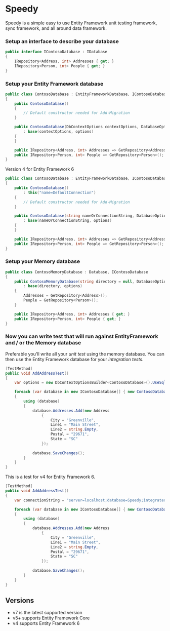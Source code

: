 ﻿# Speedy

Speedy is a simple easy to use Entity Framework unit testing framework, sync framework, and all around data framework.

### Setup an interface to describe your database

``` csharp
public interface IContosoDatabase : IDatabase
{
	IRepository<Address, int> Addresses { get; }
	IRepository<Person, int> People { get; }
}
```

### Setup your Entity Framework database

``` csharp
public class ContosoDatabase : EntityFrameworkDatabase, IContosoDatabase
{
	public ContosoDatabase()
	{
		// Default constructor needed for Add-Migration
	}

	public ContosoDatabase(DbContextOptions contextOptions, DatabaseOptions options = null)
		: base(contextOptions, options)
	{
	}

	public IRepository<Address, int> Addresses => GetRepository<Address>();
	public IRepository<Person, int> People => GetRepository<Person>();
}
```

Version 4 for Entity Framework 6

``` csharp
public class ContosoDatabase : EntityFrameworkDatabase, IContosoDatabase
{
	public ContosoDatabase()
		: this("name=DefaultConnection")
	{
		// Default constructor needed for Add-Migration
	}

	public ContosoDatabase(string nameOrConnectionString, DatabaseOptions options = null)
		: base(nameOrConnectionString, options)
	{
	}

	public IRepository<Address, int> Addresses => GetRepository<Address>();
	public IRepository<Person, int> People => GetRepository<Person>();
}
```

### Setup your Memory database

``` csharp
public class ContosoMemoryDatabase : Database, IContosoDatabase
{
	public ContosoMemoryDatabase(string directory = null, DatabaseOptions options = null)
		: base(directory, options)
	{
		Addresses = GetRepository<Address>();
		People = GetRepository<Person>();
	}

	public IRepository<Address, int> Addresses { get; }
	public IRepository<Person, int> People { get; }
}
```

### Now you can write test that will run against EntityFramework and / or the Memory database

Preferable you'll write all your _unit test_ using the memory database. You can then use the Entity Framework database for your _integration tests_.

``` csharp
[TestMethod]
public void AddAddressTest()
{
	var options = new DbContextOptionsBuilder<ContosoDatabase>().UseSqlServer("server=localhost;database=Speedy;integrated security=true;").Options;

	foreach (var database in new IContosoDatabase[] { new ContosoDatabase(options), new ContosoMemoryDatabase() })
	{
		using (database)
		{
			database.Addresses.Add(new Address
				{
					City = "Greenville",
					Line1 = "Main Street",
					Line2 = string.Empty,
					Postal = "29671",
					State = "SC"
				});
			
			database.SaveChanges();
		}
	}
}

```

This is a test for v4 for Entity Framework 6.

``` csharp
[TestMethod]
public void AddAddressTest()
{
	var connectionString = "server=localhost;database=Speedy;integrated security=true;";

	foreach (var database in new IContosoDatabase[] { new ContosoDatabase(connectionString), new ContosoMemoryDatabase() })
	{
		using (database)
		{
			database.Addresses.Add(new Address
				{
					City = "Greenville",
					Line1 = "Main Street",
					Line2 = string.Empty,
					Postal = "29671",
					State = "SC"
				});
			
			database.SaveChanges();
		}
	}
}
```

## Versions

- v7 is the latest supported version
- v5+ supports Entity Framework Core
- v4 supports Entity Framework 6